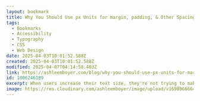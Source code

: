 ```yaml
---
layout: bookmark
title: Why You Should Use px Units for margin, padding, & Other Spacing Techniques | Ashlee M Boyer
tags:
  - Bookmarks
  - Accessibility
  - Typography
  - CSS
  - Web Design
date: 2025-04-03T10:01:52.588Z
created: 2025-04-03T10:01:52.588Z
modified: 2025-04-07T04:14:58.403Z
link: https://ashleemboyer.com/blog/why-you-should-use-px-units-for-margin-padding-and-other-spacing-techniques?__readwiseLocation=
id: 1006246189
excerpt: When users increase their text size, they're not trying to make the space around text bigger.
image: https://res.cloudinary.com/ashleemboyer/image/upload/v1698966664/social-images/WhyYouShouldUsePxUnitsForMarginPaddingAndOtherSpacingTechniques_kdfyk9.png
---
```

